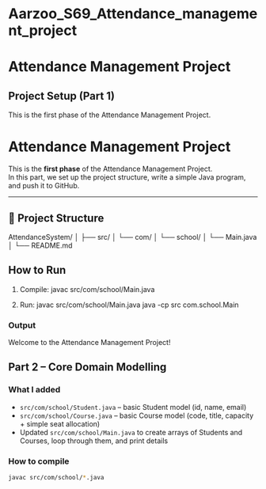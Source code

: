 # Aarzoo_S69_Attendance_management_project

# Attendance Management Project

## Project Setup (Part 1)

This is the first phase of the Attendance Management Project.

# Attendance Management Project

This is the **first phase** of the Attendance Management Project.  
In this part, we set up the project structure, write a simple Java program, and push it to GitHub.

---

## 📂 Project Structure
AttendanceSystem/
│
├── src/
│ └── com/
│ └── school/
│ └── Main.java
│
└── README.md

## How to Run

1. Compile:
javac src/com/school/Main.java

2. Run:
javac src/com/school/Main.java
java -cp src com.school.Main


### Output
Welcome to the Attendance Management Project!

## Part 2 – Core Domain Modelling

### What I added
- `src/com/school/Student.java` – basic Student model (id, name, email)
- `src/com/school/Course.java` – basic Course model (code, title, capacity + simple seat allocation)
- Updated `src/com/school/Main.java` to create arrays of Students and Courses, loop through them, and print details

### How to compile
```bash
javac src/com/school/*.java

